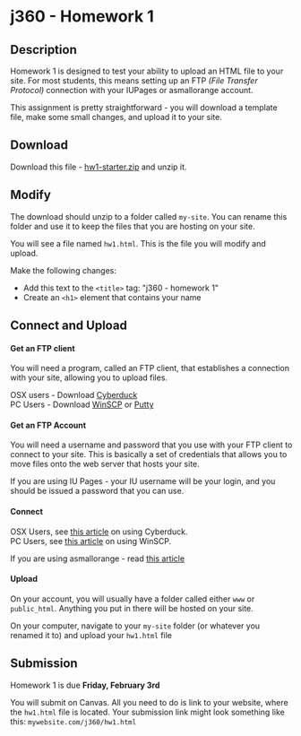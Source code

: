# j360 - Homework 1
## Description
Homework 1 is designed to test your ability to upload an HTML file to your site. For most students, this means setting up an FTP _(File Transfer Protocol)_ connection with your IUPages or asmallorange account.

This assignment is pretty straightforward - you will download a template file, make some small changes, and upload it to your site.

## Download
Download this file - [hw1-starter.zip](hw1-starter.zip) and unzip it.

## Modify
The download should unzip to a folder called `my-site`. You can rename this folder and use it to keep the files that you are hosting on your site.

You will see a file named `hw1.html`. This is the file you will modify and upload.

Make the following changes:

 * Add this text to the `<title>` tag: "j360 - homework 1"
 * Create an `<h1>` element that contains your name

## Connect and Upload

#### Get an FTP client
You will need a program, called an FTP client, that establishes a connection with your site, allowing you to upload files.

OSX users - Download [Cyberduck](https://cyberduck.io/)  
PC Users - Download [WinSCP](https://winscp.net/eng/download.php) or [Putty](http://www.putty.org/)

#### Get an FTP Account
You will need a username and password that you use with your FTP client to connect to your site. This is basically a set of credentials that allows you to move files onto the web server that hosts your site.

If you are using IU Pages - your IU username will be your login, and you should be issued a password that you can use.

#### Connect
OSX Users, see [this article](https://kb.iu.edu/d/akom) on using Cyberduck.  
PC Users, see [this article](https://kb.iu.edu/d/bfoc) on using WinSCP.

If you are using asmallorange - read [this article](https://kb.asmallorange.com/customer/en/portal/articles/1806237-create-an-ftp-account-in-cpanel)

#### Upload
On your account, you will usually have a folder called either `www` or `public_html`. Anything you put in there will be hosted on your site.

On your computer, navigate to your `my-site` folder (or whatever you renamed it to) and upload your `hw1.html` file


## Submission
Homework 1 is due __Friday, February 3rd__

You will submit on Canvas. All you need to do is link to your website, where the `hw1.html` file is located. Your submission link might look something like this: `mywebsite.com/j360/hw1.html`